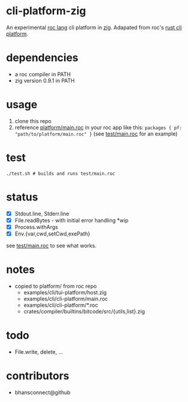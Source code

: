 # cli-platform-zig
An experimental [roc lang](https://github.com/roc-lang) cli platform in [zig](https://ziglang.org).  Adapated from roc's [rust cli platform](https://github.com/roc-lang/roc/tree/main/examples/cli/cli-platform).  

# dependencies
- a roc compiler in PATH
- zig version 0.9.1 in PATH

# usage
1. clone this repo
2. reference [platform/main.roc](platform/main.roc) in your roc app like this:
   `packages { pf: "path/to/platform/main.roc" }` (see [test/main.roc](test/main.roc) for an example)

# test
```console
./test.sh # builds and runs test/main.roc
```
# status
  - [x] Stdout.line, Stderr.line
  - [x] File.readBytes - with initial error handling *wip
  - [x] Process.withArgs
  - [x] Env.{var,cwd,setCwd,exePath}

see [test/main.roc](test/main.roc) to see what works.  

# notes
- copied to platform/ from roc repo
  - examples/cli/tui-platform/host.zig
  - examples/cli/cli-platform/main.roc
  - examples/cli/cli-platform/*.roc
  - crates/compiler/builtins/bitcode/src/{utils,list}.zig

# todo
- File.write, delete, ...

# contributors
 - bhansconnect@github